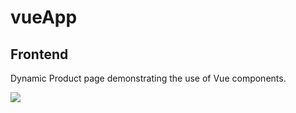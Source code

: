 # vueApp
## Frontend 
Dynamic Product page demonstrating the use of Vue components. 


![](https://media.giphy.com/media/eKsd2A7nxYO23p9Iv5/giphy.gif)
